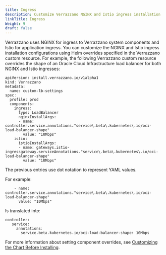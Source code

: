 ```yaml
---
title: Ingress
description: Customize Verrazzano NGINX and Istio ingress installation settings
linkTitle: Ingress
Weight: 9
draft: false
---
```


Verrazzano uses NGINX for ingress to Verrazzano system components and Istio for application ingress.
You can customize the NGINX and Istio ingress installation configurations using Helm overrides specified in the
Verrazzano custom resource. For example, the following Verrazzano custom resource overrides the shape
of an Oracle Cloud Infrastructure load balancer for both NGINX and Istio ingresses:

```
apiVersion: install.verrazzano.io/v1alpha1
kind: Verrazzano
metadata:
  name: custom-lb-settings
spec:
  profile: prod
  components:
    ingress:
      type: LoadBalancer
      nginxInstallArgs:
      - name: controller.service.annotations."service\.beta\.kubernetes\.io/oci-load-balancer-shape"
        value: "10Mbps"
    istio:
      istioInstallArgs:
      - name: gateways.istio-ingressgateway.serviceAnnotations."service\.beta\.kubernetes\.io/oci-load-balancer-shape"
        value: "10Mbps"
```

The previous entries use dot notation to represent YAML values.  

For example:
```
    - name: controller.service.annotations."service\.beta\.kubernetes\.io/oci-load-balancer-shape"
      value: "10Mbps"
```
Is translated into:

```
controller:
   service:
     annotations:
       service.beta.kubernetes.io/oci-load-balancer-shape: 10Mbps
```
For more information about setting component overrides, see [Customizing the Chart Before Installing](https://helm.sh/docs/intro/using_helm/#customizing-the-chart-before-installing).
